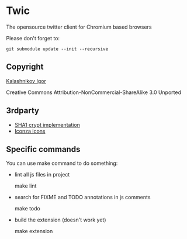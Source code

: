Twic
================================================================

The opensource twitter client for Chromium based browsers

Please don't forget to:

    git submodule update --init --recursive

Copyright
---------

[Kalashnikov Igor](mailto:igor.kalashnikov@gmail.com)

Creative Commons Attribution-NonCommercial-ShareAlike 3.0 Unported

3rdparty
--------

* [SHA1 crypt implementation](http://pajhome.org.uk/crypt/md5)
* [Iconza icons](http://www.iconza.com/)

Specific commands
-----------------

You can use make command to do something:

* lint all js files in project

    make lint

* search for FIXME and TODO annotations in js comments

    make todo

* build the extension (doesn't work yet)

    make extension
